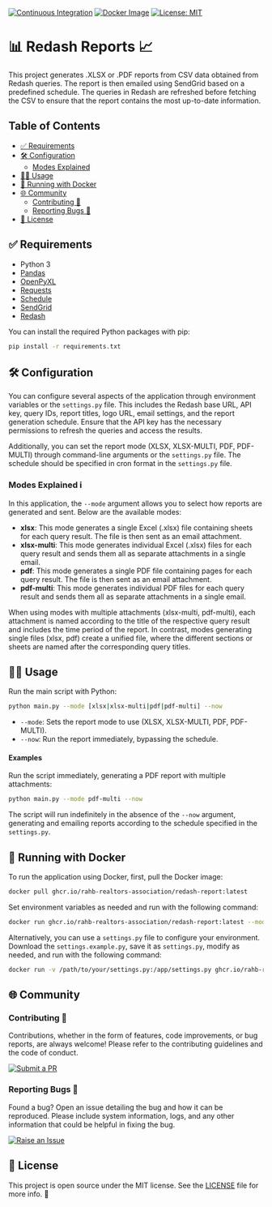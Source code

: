 [![Continuous Integration](https://github.com/RAHB-REALTORS-Association/redash-report/actions/workflows/python-app.yml/badge.svg)](https://github.com/RAHB-REALTORS-Association/redash-report/actions/workflows/python-app.yml)
[![Docker Image](https://github.com/RAHB-REALTORS-Association/redash-report/actions/workflows/docker-image.yml/badge.svg)](https://github.com/RAHB-REALTORS-Association/redash-report/actions/workflows/docker-image.yml)
[![License: MIT](https://img.shields.io/badge/License-MIT-yellow.svg)](https://opensource.org/licenses/MIT)

# 📊 Redash Reports 📈

This project generates .XLSX or .PDF reports from CSV data obtained from Redash queries. The report is then emailed using SendGrid based on a predefined schedule. The queries in Redash are refreshed before fetching the CSV to ensure that the report contains the most up-to-date information.

## Table of Contents
- [✅ Requirements](#-requirements)
- [🛠️ Configuration](#%EF%B8%8F-configuration)
  - [Modes Explained](#modes-explained-ℹ%EF%B8%8F)
- [🧑‍💻 Usage](#-usage)
- [🐳 Running with Docker](#-running-with-docker)
- [🌐 Community](#-community)
  - [Contributing 👥](#contributing-)
  - [Reporting Bugs 🐛](#reporting-bugs-)
- [📄 License](#-license)

## ✅ Requirements

- Python 3
- [Pandas](https://pandas.pydata.org/)
- [OpenPyXL](https://openpyxl.readthedocs.io/en/stable/)
- [Requests](https://docs.python-requests.org/en/latest/)
- [Schedule](https://schedule.readthedocs.io/en/stable/)
- [SendGrid](https://sendgrid.com/)
- [Redash](https://redash.io/)

You can install the required Python packages with pip:

```bash
pip install -r requirements.txt
```

## 🛠️ Configuration
You can configure several aspects of the application through environment variables or the `settings.py` file. This includes the Redash base URL, API key, query IDs, report titles, logo URL, email settings, and the report generation schedule. Ensure that the API key has the necessary permissions to refresh the queries and access the results.

Additionally, you can set the report mode (XLSX, XLSX-MULTI, PDF, PDF-MULTI) through command-line arguments or the `settings.py` file. The schedule should be specified in cron format in the `settings.py` file.

### Modes Explained ℹ️
In this application, the `--mode` argument allows you to select how reports are generated and sent. Below are the available modes:

- **xlsx**: This mode generates a single Excel (.xlsx) file containing sheets for each query result. The file is then sent as an email attachment.
- **xlsx-multi**: This mode generates individual Excel (.xlsx) files for each query result and sends them all as separate attachments in a single email.
- **pdf**: This mode generates a single PDF file containing pages for each query result. The file is then sent as an email attachment.
- **pdf-multi**: This mode generates individual PDF files for each query result and sends them all as separate attachments in a single email.

When using modes with multiple attachments (xlsx-multi, pdf-multi), each attachment is named according to the title of the respective query result and includes the time period of the report. In contrast, modes generating single files (xlsx, pdf) create a unified file, where the different sections or sheets are named after the corresponding query titles.

## 🧑‍💻 Usage
Run the main script with Python:

```bash
python main.py --mode [xlsx|xlsx-multi|pdf|pdf-multi] --now
```

- `--mode`: Sets the report mode to use (XLSX, XLSX-MULTI, PDF, PDF-MULTI).
- `--now`: Run the report immediately, bypassing the schedule.

#### Examples
Run the script immediately, generating a PDF report with multiple attachments:

```bash
python main.py --mode pdf-multi --now
```

The script will run indefinitely in the absence of the `--now` argument, generating and emailing reports according to the schedule specified in the `settings.py`.

## 🐳 Running with Docker
To run the application using Docker, first, pull the Docker image:

```bash
docker pull ghcr.io/rahb-realtors-association/redash-report:latest
```

Set environment variables as needed and run with the following command:

```bash
docker run ghcr.io/rahb-realtors-association/redash-report:latest --mode [xlsx|xlsx-multi|pdf|pdf-multi] --now
```

Alternatively, you can use a `settings.py` file to configure your environment. Download the `settings.example.py`, save it as `settings.py`, modify as needed, and run with the following command:

```bash
docker run -v /path/to/your/settings.py:/app/settings.py ghcr.io/rahb-realtors-association/redash-report:latest --mode [xlsx|xlsx-multi|pdf|pdf-multi] --now
```

## 🌐 Community

### Contributing 👥

Contributions, whether in the form of features, code improvements, or bug reports, are always welcome! Please refer to the contributing guidelines and the code of conduct.

[![Submit a PR](https://img.shields.io/badge/Submit_a_PR-GitHub-%23060606?style=for-the-badge&logo=github&logoColor=fff)](https://github.com/RAHB-REALTORS-Association/redash-report/compare)

### Reporting Bugs 🐛

Found a bug? Open an issue detailing the bug and how it can be reproduced. Please include system information, logs, and any other information that could be helpful in fixing the bug.

[![Raise an Issue](https://img.shields.io/badge/Raise_an_Issue-GitHub-%23060606?style=for-the-badge&logo=github&logoColor=fff)](https://github.com/RAHB-REALTORS-Association/redash-report/issues/new/choose)

## 📄 License
This project is open source under the MIT license. See the [LICENSE](LICENSE) file for more info. 📜